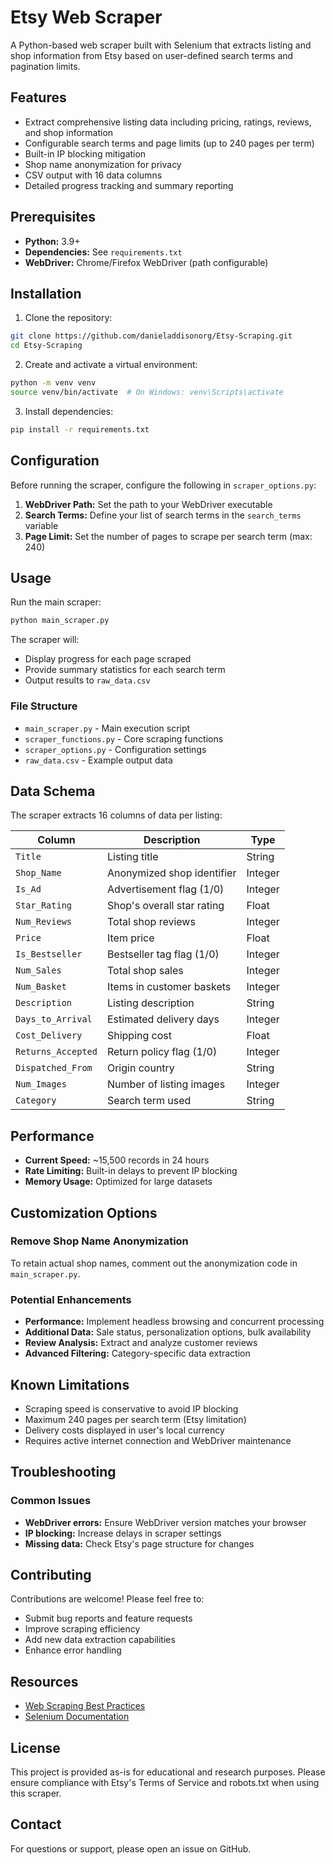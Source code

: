 # Etsy Web Scraper

A Python-based web scraper built with Selenium that extracts listing and shop information from Etsy based on user-defined search terms and pagination limits.

## Features

- Extract comprehensive listing data including pricing, ratings, reviews, and shop information
- Configurable search terms and page limits (up to 240 pages per term)
- Built-in IP blocking mitigation
- Shop name anonymization for privacy
- CSV output with 16 data columns
- Detailed progress tracking and summary reporting

## Prerequisites

- **Python:** 3.9+
- **Dependencies:** See `requirements.txt`
- **WebDriver:** Chrome/Firefox WebDriver (path configurable)

## Installation

1. Clone the repository:
```bash
git clone https://github.com/danieladdisonorg/Etsy-Scraping.git
cd Etsy-Scraping
```

2. Create and activate a virtual environment:
```bash
python -m venv venv
source venv/bin/activate  # On Windows: venv\Scripts\activate
```

3. Install dependencies:
```bash
pip install -r requirements.txt
```

## Configuration

Before running the scraper, configure the following in `scraper_options.py`:

1. **WebDriver Path:** Set the path to your WebDriver executable
2. **Search Terms:** Define your list of search terms in the `search_terms` variable
3. **Page Limit:** Set the number of pages to scrape per search term (max: 240)

## Usage

Run the main scraper:
```bash
python main_scraper.py
```

The scraper will:
- Display progress for each page scraped
- Provide summary statistics for each search term
- Output results to `raw_data.csv`

### File Structure

- `main_scraper.py` - Main execution script
- `scraper_functions.py` - Core scraping functions
- `scraper_options.py` - Configuration settings
- `raw_data.csv` - Example output data

## Data Schema

The scraper extracts 16 columns of data per listing:

| Column | Description | Type |
|--------|-------------|------|
| `Title` | Listing title | String |
| `Shop_Name` | Anonymized shop identifier | Integer |
| `Is_Ad` | Advertisement flag (1/0) | Integer |
| `Star_Rating` | Shop's overall star rating | Float |
| `Num_Reviews` | Total shop reviews | Integer |
| `Price` | Item price | Float |
| `Is_Bestseller` | Bestseller tag flag (1/0) | Integer |
| `Num_Sales` | Total shop sales | Integer |
| `Num_Basket` | Items in customer baskets | Integer |
| `Description` | Listing description | String |
| `Days_to_Arrival` | Estimated delivery days | Integer |
| `Cost_Delivery` | Shipping cost | Float |
| `Returns_Accepted` | Return policy flag (1/0) | Integer |
| `Dispatched_From` | Origin country | String |
| `Num_Images` | Number of listing images | Integer |
| `Category` | Search term used | String |

## Performance

- **Current Speed:** ~15,500 records in 24 hours
- **Rate Limiting:** Built-in delays to prevent IP blocking
- **Memory Usage:** Optimized for large datasets

## Customization Options

### Remove Shop Name Anonymization
To retain actual shop names, comment out the anonymization code in `main_scraper.py`.

### Potential Enhancements
- **Performance:** Implement headless browsing and concurrent processing
- **Additional Data:** Sale status, personalization options, bulk availability
- **Review Analysis:** Extract and analyze customer reviews
- **Advanced Filtering:** Category-specific data extraction

## Known Limitations

- Scraping speed is conservative to avoid IP blocking
- Maximum 240 pages per search term (Etsy limitation)
- Delivery costs displayed in user's local currency
- Requires active internet connection and WebDriver maintenance

## Troubleshooting

### Common Issues
- **WebDriver errors:** Ensure WebDriver version matches your browser
- **IP blocking:** Increase delays in scraper settings
- **Missing data:** Check Etsy's page structure for changes

## Contributing

Contributions are welcome! Please feel free to:
- Submit bug reports and feature requests
- Improve scraping efficiency
- Add new data extraction capabilities
- Enhance error handling

## Resources

- [Web Scraping Best Practices](https://medium.com/swlh/improve-your-web-scraper-with-limited-retry-loops-python-35e21730cbf5)
- [Selenium Documentation](https://selenium-python.readthedocs.io/)

## License

This project is provided as-is for educational and research purposes. Please ensure compliance with Etsy's Terms of Service and robots.txt when using this scraper.

## Contact

For questions or support, please open an issue on GitHub.
